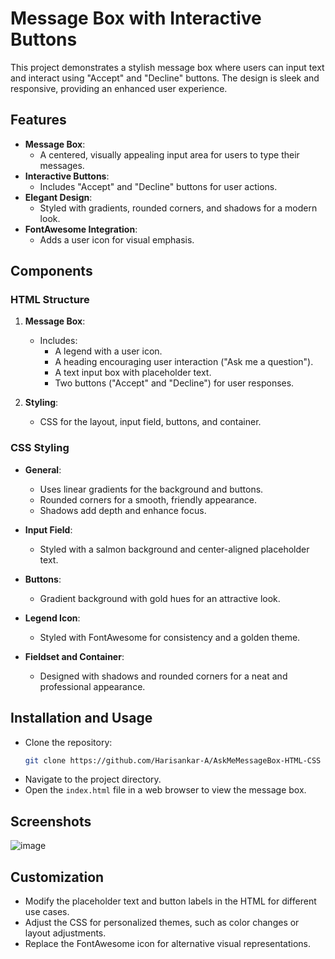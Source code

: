 # Message Box with Interactive Buttons

This project demonstrates a stylish message box where users can input text and interact using "Accept" and "Decline" buttons. The design is sleek and responsive, providing an enhanced user experience.

## Features

- **Message Box**:
  - A centered, visually appealing input area for users to type their messages.
- **Interactive Buttons**:
  - Includes "Accept" and "Decline" buttons for user actions.
- **Elegant Design**:
  - Styled with gradients, rounded corners, and shadows for a modern look.
- **FontAwesome Integration**:
  - Adds a user icon for visual emphasis.

## Components

### HTML Structure

1. **Message Box**:
   - Includes:
     - A legend with a user icon.
     - A heading encouraging user interaction ("Ask me a question").
     - A text input box with placeholder text.
     - Two buttons ("Accept" and "Decline") for user responses.

2. **Styling**:
   - CSS for the layout, input field, buttons, and container.

### CSS Styling

- **General**:
  - Uses linear gradients for the background and buttons.
  - Rounded corners for a smooth, friendly appearance.
  - Shadows add depth and enhance focus.

- **Input Field**:
  - Styled with a salmon background and center-aligned placeholder text.

- **Buttons**:
  - Gradient background with gold hues for an attractive look.

- **Legend Icon**:
  - Styled with FontAwesome for consistency and a golden theme.

- **Fieldset and Container**:
  - Designed with shadows and rounded corners for a neat and professional appearance.

## Installation and Usage
- Clone the repository:
  ```bash
  git clone https://github.com/Harisankar-A/AskMeMessageBox-HTML-CSS

- Navigate to the project directory.
- Open the `index.html` file in a web browser to view the message box.
## Screenshots

![image](https://github.com/user-attachments/assets/fd0db1d4-1680-4c93-aa85-44064cb1125e)

## Customization

- Modify the placeholder text and button labels in the HTML for different use cases.
- Adjust the CSS for personalized themes, such as color changes or layout adjustments.
- Replace the FontAwesome icon for alternative visual representations.
